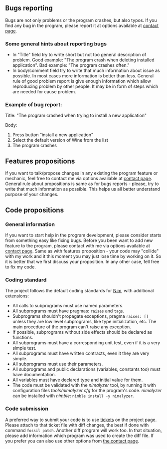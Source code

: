## Bugs reporting

Bugs are not only problems or the program crashes, but also typos. If you
find any bug in the program, please report it at options available at [contact page](https://www.laeran.pl/repositories/winecellar/wiki?name=Contact).

### Some general hints about reporting bugs

* In "Title" field try to write short but not too general description of
  problem. Good example: "The program crash when deleting installed
  application". Bad example: "The program crashes often."
* In body/comment field try to write that much information about issue as
  possible. In most cases more information is better than less. General rule
  of good problem report is give enough information which allow reproducing
  problem by other people. It may be in form of steps which are needed for
  cause problem.

### Example of bug report:

Title: "The program crashed when trying to install a new application"

Body:

1. Press button "install a new application"
2. Select the default version of Wine from the list
3. The program crashes

## Features propositions

If you want to talk/propose changes in any existing the program feature or
mechanic, feel free to contact me via options available at [contact page](https://www.laeran.pl/repositories/winecellar/wiki?name=Contact).
General rule about propositions is same as for bugs reports - please,
try to write that much information as possible. This helps us all better
understand purpose of your changes.

## Code propositions

### General information

If you want to start help in the program development, please consider starts
from something easy like fixing bugs. Before you been want to add new feature
to the program, please contact with me via options available at [contact page](https://www.laeran.pl/repositories/winecellar/wiki?name=Contact).
Same as with features proposition - your code may "collide" with my work and
it this moment you may just lose time by working on it. So it is better that
we first discuss your proposition. In any other case, fell free to fix my code.

### Coding standard

The project follows the default coding standards for [Nim](https://nim-lang.org/docs/nep1.html),
with additional extensions:

* All calls to subprograms must use named parameters.
* All subprograms must have pragmas: `raises` and `tags`.
* Subprograms shouldn't propagate exceptions, pragma `raises: []` unless they
  are low level subprograms, like type initialization, etc. The main procedure
  of the program can't raise any exception.
* If possible, subprograms without side effects should be declared as functions.
* All subprograms must have a corresponding unit test, even if it is a very simple
  test.
* All subprograms must have written contracts, even it they are very simple.
* All subprograms must use their parameters.
* All subprograms and public declarations (variables, constants too) must have
  documentation.
* All variables must have declared type and initial value for them.
* The code must be validated with the *nimalyzer* tool, by running it with
  configuration files *tools/nimalyzer.cfg* for the program's code. *nimalyzer*
  can be installed with *nimble*: `nimble install -y nimalyzer`.

### Code submission

A preferred way to submit your code is to use [tickets](https://www.laeran.pl/repositories/winecellar/ticket)
on the project page. Please attach to that ticket file with diff changes, the
best if done with command `fossil patch`. Another diff program will work too.
In that situation, please add information which program was used to create the
diff file. If you prefer you can also use other options from [the contact page](https://www.laeran.pl/repositories/winecellar/wiki?name=Contact).
